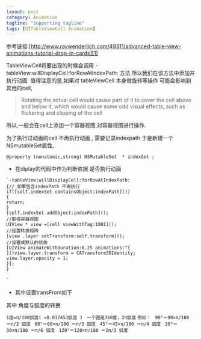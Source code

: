 ```yaml
---
layout: post
category: Animation
tagline: "Supporting tagline"
tags: [UITableViewCell Animation]
---
```


参考链接:[http://www.raywenderlich.com/49311/advanced-table-view-animations-tutorial-drop-in-cards][1]

TableViewCell将要出现的时候会调用
-tableView:willDisplayCell:forRowAtIndexPath: 方法
所以我们在该方法中添加并执行动画.
值得注意的是,如果对 tableViewCell 本身做旋转等操作 可能会影响到其他的cell,

> Rotating the actual cell would cause part of it to cover the cell above and below it, which would cause some odd visual effects, such as flickering and clipping of the cell


所以,一般会在cell上添加一个容器视图,对容器视图进行操作.

为了执行过动画的cell 不再执行动画 , 需要记录indexpath 于是新建一个NSmutableSet属性,

	@property (nonatomic,strong) NSMutableSet  * indexSet ;


* 在diplay的代码中作为判断依据 是否执行动画

```
`-tableView:willDisplayCell:forRowAtIndexPath:
{// 如果包含indexPath 不再执行
if([self.indexSet containsObject:indexPath]())
{
return;
}
[self.indexSet addObject:indexPath]();
//取得容器视图
UIView * view =[cell viewWithTag:1001]();
//设置转换矩阵
[view .layer setTransform:self.transform]();
//设置成默认的状态
[UIView animateWithDuration:0.25 animations:^{
]()view.layer.transform = CATransform3DIdentity;
view.layer.opacity = 1;
}];
}
```
`
* 其中设置transFrom如下


其中 角度与弧度的转换

`1度=π/180弧度( ≈0.017453弧度 ) `
`一个圆是360度，2π弧度`
`例如： `
`90°＝90×π/180 ＝π/2 弧度 `
`60°＝60×π/180 ＝π/3 弧度 `
`45°＝45×π/180 ＝π/4 弧度 `
`30°＝30×π/180 ＝π/6 弧度 `
`120°＝120×π/180 ＝2π/3 弧度`

[1]:	http://www.raywenderlich.com/49311/advanced-table-view-animations-tutorial-drop-in-cards

